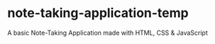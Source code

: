 # note-taking-application-temp
A basic Note-Taking Application made with HTML, CSS &amp; JavaScript
